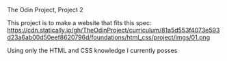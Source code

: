 The Odin Project, Project 2

This project is to make a website that fits this spec:
https://cdn.statically.io/gh/TheOdinProject/curriculum/81a5d553f4073e593d23a6ab00d50eef8620796d/foundations/html_css/project/imgs/01.png

Using only the HTML and CSS knowledge I currently posses